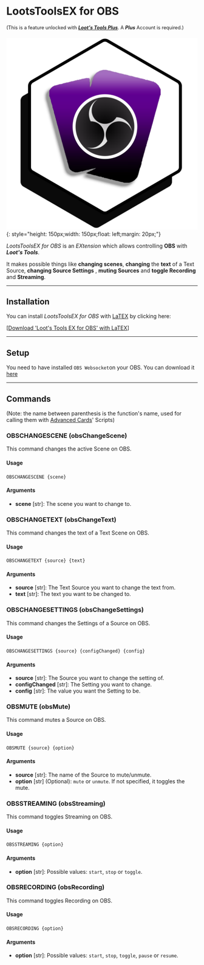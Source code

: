 # LootsToolsEX for OBS

<sup style="font-size: 90%">(This is a feature unlocked with [***Loot's Tools Plus***](../../plus). A ***Plus*** Account is required.)</sup>

![TwitchEX](img/OBSEX.png){: style="height: 150px;width: 150px;float: left;margin: 20px;"}

*LootsToolsEX for OBS* is an *EXtension* which allows controlling **OBS** with ***Loot's Tools***.

It makes possible things like **changing scenes**, **changing** the **text** of a Text Source, **changing Source Settings** , **muting Sources** and **toggle Recording** and **Streaming**.

---

## Installation

You can install *LootsToolsEX for OBS* with [LaTEX](../../additionalFeatures/latex) by clicking here:

[[Download 'Loot's Tools EX for OBS' with LaTEX](https://lootstrading.darye.dev/latex/obsEX)]

---

## Setup

You need to have installed ```OBS Websocket```on your OBS. You can download it [here](https://github.com/Palakis/obs-websocket/releases/latest)

---

## Commands

(Note: the name between parenthesis is the function's name, used for calling them with [Advanced Cards](../../cards/advCards.md)' Scripts)

### OBSCHANGESCENE (obsChangeScene)

This command changes the active Scene on OBS.

#### Usage

```OBSCHANGESCENE {scene}```

#### Arguments

- **scene** [str]: The scene you want to change to.

### OBSCHANGETEXT (obsChangeText)

This command changes the text of a Text Scene on OBS.

#### Usage

```OBSCHANGETEXT {source} {text}```

#### Arguments

- **source** [str]: The Text Source you want to change the text from.
- **text** [str]: The text you want to be changed to.

### OBSCHANGESETTINGS (obsChangeSettings)

This command changes the Settings of a Source on OBS.

#### Usage

```OBSCHANGESETTINGS {source} {configChanged} {config}```

#### Arguments

- **source** [str]: The Source you want to change the setting of.
- **configChanged** [str]: The Setting you want to change.
- **config** [str]: The value you want the Setting to be.

### OBSMUTE (obsMute)

This command mutes a Source on OBS.

#### Usage

```OBSMUTE {source} {option}```

#### Arguments

- **source** [str]: The name of the Source to mute/unmute.
- **option** [str] (Optional): ```mute``` or ```unmute```. If not specified, it toggles the mute.


### OBSSTREAMING (obsStreaming)

This command toggles Streaming on OBS.

#### Usage

```OBSSTREAMING {option}```

#### Arguments

- **option** [str]: Possible values: ```start```, ```stop``` or ```toggle```.

### OBSRECORDING (obsRecording)

This command toggles Recording on OBS.

#### Usage

```OBSRECORDING {option}```

#### Arguments

- **option** [str]: Possible values: ```start```, ```stop```, ```toggle```, ```pause``` or ```resume```.
